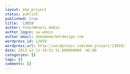 ```yaml
---
layout: emd_project
status: publish
published: true
title: '13859'
author: SteelWheels Admin
author_login: sw-admin
author_email: demo@emarketdesign.com
wordpress_id: 13859
wordpress_url: http://wordpressc.com/emd_project/13859/
date: 2013-12-12 19:51:31.000000000 -05:00
categories: []
tags: []
comments: []
---
```


